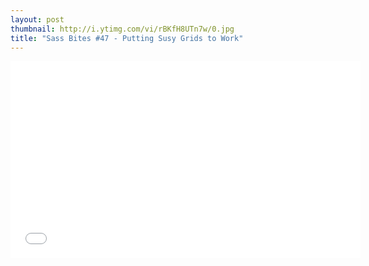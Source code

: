 ```yaml
---
layout: post
thumbnail: http://i.ytimg.com/vi/rBKfH8UTn7w/0.jpg 
title: "Sass Bites #47 - Putting Susy Grids to Work"
---
```


<iframe width='560' height='315' src='//www.youtube.com/embed/rBKfH8UTn7w' frameborder='0' allowfullscreen></iframe>